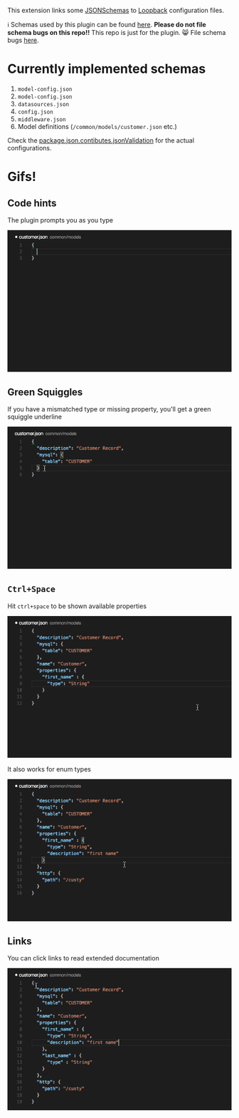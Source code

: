 This extension links some [JSONSchemas](http://json-schema.org) to [Loopback](https://docs.strongloop.com/display/APIC/Using+LoopBack+with+IBM+API+Connect) configuration files.

:information_source: Schemas used by this plugin can be found [here](https://github.com/Sequoia/loopback-json-schemas). **Please do not file schema bugs on this repo!!** This repo is just for the plugin. :smile_cat: File schema bugs [here](https://github.com/Sequoia/loopback-json-schemas).

# Currently implemented schemas

1. `model-config.json`
1. `model-config.json`
1. `datasources.json`
1. `config.json`
1. `middleware.json`
2. Model definitions (`/common/models/customer.json` etc.)

Check the [package.json.contibutes.jsonValidation](https://github.com/Sequoia/loopback-json-schemas-vscode/blob/master/package.json#L22) for the actual configurations.

# Gifs!

## Code hints
The plugin prompts you as you type

![demo of code hinting](hints.gif)

## Green Squiggles
If you have a mismatched type or missing property, you'll get a green squiggle underline

![demo of green squiggles on problems](green-squiggles.gif)

## `Ctrl+Space`
Hit `ctrl+space` to be shown available properties

![ctrl+space demo](ctrl-space.gif)

It also works for enum types

![ctrl+space demo for enumerated type](ctrl-space-type.gif)

## Links
You can click links to read extended documentation

![clicking links from tooltip](links.gif)
